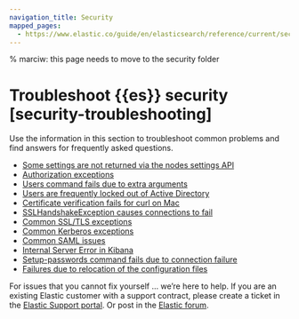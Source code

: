 ```yaml
---
navigation_title: Security
mapped_pages:
  - https://www.elastic.co/guide/en/elasticsearch/reference/current/security-troubleshooting.html
---
```


% marciw: this page needs to move to the security folder

# Troubleshoot {{es}} security [security-troubleshooting]

Use the information in this section to troubleshoot common problems and find answers for frequently asked questions.

* [Some settings are not returned via the nodes settings API](security/security-trb-settings.md)
* [Authorization exceptions](security/security-trb-roles.md)
* [Users command fails due to extra arguments](security/security-trb-extraargs.md)
* [Users are frequently locked out of Active Directory](security/trouble-shoot-active-directory.md)
* [Certificate verification fails for curl on Mac](security/trb-security-maccurl.md)
* [SSLHandshakeException causes connections to fail](security/trb-security-sslhandshake.md)
* [Common SSL/TLS exceptions](security/trb-security-ssl.md)
* [Common Kerberos exceptions](security/trb-security-kerberos.md)
* [Common SAML issues](security/trb-security-saml.md)
* [Internal Server Error in Kibana](security/trb-security-internalserver.md)
* [Setup-passwords command fails due to connection failure](security/trb-security-setup.md)
* [Failures due to relocation of the configuration files](security/trb-security-path.md)

For issues that you cannot fix yourself … we’re here to help. If you are an existing Elastic customer with a support contract, please create a ticket in the [Elastic Support portal](https://support.elastic.co/customers/s/login/). Or post in the [Elastic forum](https://discuss.elastic.co/).













